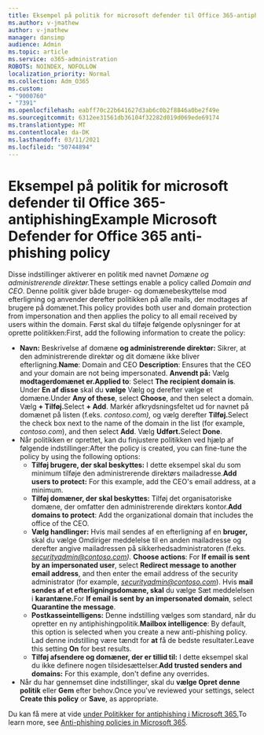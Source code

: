 ```yaml
---
title: Eksempel på politik for microsoft defender til Office 365-antiphishing
ms.author: v-jmathew
author: v-jmathew
manager: dansimp
audience: Admin
ms.topic: article
ms.service: o365-administration
ROBOTS: NOINDEX, NOFOLLOW
localization_priority: Normal
ms.collection: Adm_O365
ms.custom:
- "9000760"
- "7391"
ms.openlocfilehash: eabff70c22b641627d3ab6c0b2f8846a0be2f49e
ms.sourcegitcommit: 6312ee31561db36104f32282d019d069ede69174
ms.translationtype: MT
ms.contentlocale: da-DK
ms.lasthandoff: 03/11/2021
ms.locfileid: "50744894"
---
```

# <a name="example-microsoft-defender-for-office-365-anti-phishing-policy"></a><span data-ttu-id="ab055-102">Eksempel på politik for microsoft defender til Office 365-antiphishing</span><span class="sxs-lookup"><span data-stu-id="ab055-102">Example Microsoft Defender for Office 365 anti-phishing policy</span></span>

<span data-ttu-id="ab055-103">Disse indstillinger aktiverer en politik med navnet *Domæne og administrerende direktør.*</span><span class="sxs-lookup"><span data-stu-id="ab055-103">These settings enable a policy called *Domain and CEO*.</span></span> <span data-ttu-id="ab055-104">Denne politik giver både bruger- og domænebeskyttelse mod efterligning og anvender derefter politikken på alle mails, der modtages af brugere på domænet.</span><span class="sxs-lookup"><span data-stu-id="ab055-104">This policy provides both user and domain protection from impersonation and then applies the policy to all email received by users within the domain.</span></span> <span data-ttu-id="ab055-105">Først skal du tilføje følgende oplysninger for at oprette politikken:</span><span class="sxs-lookup"><span data-stu-id="ab055-105">First, add the following information to create the policy:</span></span>

- <span data-ttu-id="ab055-106">**Navn:** Beskrivelse af domæne **og administrerende direktør:** Sikrer, at den administrerende direktør og dit domæne ikke bliver efterligning.</span><span class="sxs-lookup"><span data-stu-id="ab055-106">**Name**: Domain and CEO **Description**: Ensures that the CEO and your domain are not being impersonated.</span></span>
  <span data-ttu-id="ab055-107">**Anvendt på:** Vælg **modtagerdomænet er.**</span><span class="sxs-lookup"><span data-stu-id="ab055-107">**Applied to**: Select **The recipient domain is**.</span></span> <span data-ttu-id="ab055-108">Under **En af disse** skal du **vælge** Vælg og derefter vælge et domæne.</span><span class="sxs-lookup"><span data-stu-id="ab055-108">Under **Any of these**, select **Choose**, and then select a domain.</span></span> <span data-ttu-id="ab055-109">Vælg **+ Tilføj.**</span><span class="sxs-lookup"><span data-stu-id="ab055-109">Select **+ Add**.</span></span> <span data-ttu-id="ab055-110">Markér afkrydsningsfeltet ud for navnet på domænet på listen (f.eks. *contoso.com),* og vælg derefter **Tilføj.**</span><span class="sxs-lookup"><span data-stu-id="ab055-110">Select the check box next to the name of the domain in the list (for example, *contoso.com*), and then select **Add**.</span></span> <span data-ttu-id="ab055-111">Vælg **Udført.**</span><span class="sxs-lookup"><span data-stu-id="ab055-111">Select **Done**.</span></span>
- <span data-ttu-id="ab055-112">Når politikken er oprettet, kan du finjustere politikken ved hjælp af følgende indstillinger:</span><span class="sxs-lookup"><span data-stu-id="ab055-112">After the policy is created, you can fine-tune the policy by using the following options:</span></span>
  - <span data-ttu-id="ab055-113">**Tilføj brugere, der skal beskyttes:** I dette eksempel skal du som minimum tilføje den administrerende direktørs mailadresse.</span><span class="sxs-lookup"><span data-stu-id="ab055-113">**Add users to protect:** For this example, add the CEO's email address, at a minimum.</span></span>
  - <span data-ttu-id="ab055-114">**Tilføj domæner, der skal beskyttes:** Tilføj det organisatoriske domæne, der omfatter den administrerende direktørs kontor.</span><span class="sxs-lookup"><span data-stu-id="ab055-114">**Add domains to protect**: Add the organizational domain that includes the office of the CEO.</span></span>
  - <span data-ttu-id="ab055-115">**Vælg handlinger:** Hvis mail sendes af en efterligning af en **bruger,** skal du vælge Omdiriger meddelelse til en anden mailadresse og derefter angive mailadressen på sikkerhedsadministratoren (f.eks. *securityadmin@contoso.com).* </span><span class="sxs-lookup"><span data-stu-id="ab055-115">**Choose actions**: For **If email is sent by an impersonated user**, select **Redirect message to another email address**, and then enter the email address of the security administrator (for example, *securityadmin@contoso.com*).</span></span> <span data-ttu-id="ab055-116">Hvis **mail sendes af et efterligningsdomæne, skal** du vælge Sæt meddelelsen i **karantæne.**</span><span class="sxs-lookup"><span data-stu-id="ab055-116">For **If email is sent by an impersonated domain**, select **Quarantine the message**.</span></span>
  - <span data-ttu-id="ab055-117">**Postkasseintelligens:** Denne indstilling vælges som standard, når du opretter en ny antiphishingpolitik.</span><span class="sxs-lookup"><span data-stu-id="ab055-117">**Mailbox intelligence**: By default, this option is selected when you create a new anti-phishing policy.</span></span> <span data-ttu-id="ab055-118">Lad denne indstilling være tændt for **at** få de bedste resultater.</span><span class="sxs-lookup"><span data-stu-id="ab055-118">Leave this setting **On** for best results.</span></span>
  - <span data-ttu-id="ab055-119">**Tilføj afsendere og domæner, der er tillid til:** I dette eksempel skal du ikke definere nogen tilsidesættelser.</span><span class="sxs-lookup"><span data-stu-id="ab055-119">**Add trusted senders and domains:** For this example, don't define any overrides.</span></span>
- <span data-ttu-id="ab055-120">Når du har gennemset dine indstillinger, skal du **vælge Opret denne politik** eller **Gem** efter behov.</span><span class="sxs-lookup"><span data-stu-id="ab055-120">Once you've reviewed your settings, select **Create this policy** or **Save**, as appropriate.</span></span>

<span data-ttu-id="ab055-121">Du kan få mere at vide [under Politikker for antiphishing i Microsoft 365.](https://go.microsoft.com/fwlink/?linkid=2092235)</span><span class="sxs-lookup"><span data-stu-id="ab055-121">To learn more, see [Anti-phishing policies in Microsoft 365](https://go.microsoft.com/fwlink/?linkid=2092235).</span></span>
